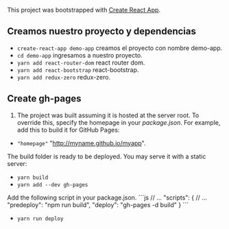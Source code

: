This project was bootstrapped with [Create React App](https://github.com/facebookincubator/create-react-app).


## Creamos nuestro proyecto y dependencias

* `create-react-app demo-app` creamos el proyecto con nombre demo-app.
* `cd demo-app` ingresamos a nuestro proyecto.
* `yarn add react-router-dom` react router dom.
* `yarn add react-bootstrap` react-bootstrap.
* `yarn add redux-zero` redux-zero.


## Create gh-pages

1. The project was built assuming it is hosted at the server root.
To override this, specify the homepage in your *package.json*.
For example, add this to build it for GitHub Pages:

* `"homepage"` "http://myname.github.io/myapp". 

The build folder is ready to be deployed.
You may serve it with a static server:

* `yarn build` 
* `yarn add --dev gh-pages` 

Add the following script in your package.json.
´´´js
// ...
"scripts": {
// ...
"predeploy": "npm run build",
"deploy": "gh-pages -d build"
}
´´´
* `yarn run deploy` 
